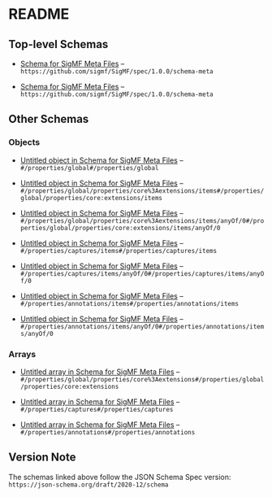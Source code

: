 # README

## Top-level Schemas

*   [Schema for SigMF Meta Files](./sigmf.md) – `https://github.com/sigmf/SigMF/spec/1.0.0/schema-meta`

*   [Schema for SigMF Meta Files](./sigmf-1.md) – `https://github.com/sigmf/SigMF/spec/1.0.0/schema-meta`

## Other Schemas

### Objects

*   [Untitled object in Schema for SigMF Meta Files](./sigmf-properties-global.md "The global object consists of key/value pairs that provide information applicable to the entire Dataset") – `#/properties/global#/properties/global`

*   [Untitled object in Schema for SigMF Meta Files](./sigmf-properties-global-properties-coreextensions-items.md) – `#/properties/global/properties/core%3Aextensions/items#/properties/global/properties/core:extensions/items`

*   [Untitled object in Schema for SigMF Meta Files](./sigmf-properties-global-properties-coreextensions-items-anyof-0.md) – `#/properties/global/properties/core%3Aextensions/items/anyOf/0#/properties/global/properties/core:extensions/items/anyOf/0`

*   [Untitled object in Schema for SigMF Meta Files](./sigmf-properties-captures-items.md) – `#/properties/captures/items#/properties/captures/items`

*   [Untitled object in Schema for SigMF Meta Files](./sigmf-properties-captures-items-anyof-0.md) – `#/properties/captures/items/anyOf/0#/properties/captures/items/anyOf/0`

*   [Untitled object in Schema for SigMF Meta Files](./sigmf-properties-annotations-items.md) – `#/properties/annotations/items#/properties/annotations/items`

*   [Untitled object in Schema for SigMF Meta Files](./sigmf-properties-annotations-items-anyof-0.md "The annotations value is an array of annotation segment objects that describe anything regarding the signal data not part of the Captures and Global objects") – `#/properties/annotations/items/anyOf/0#/properties/annotations/items/anyOf/0`

### Arrays

*   [Untitled array in Schema for SigMF Meta Files](./sigmf-properties-global-properties-coreextensions.md "The core:extensions field in the Global Object is an array of extension objects that describe SigMF extensions") – `#/properties/global/properties/core%3Aextensions#/properties/global/properties/core:extensions`

*   [Untitled array in Schema for SigMF Meta Files](./sigmf-properties-captures.md "The captures value is an array of capture segment objects that describe the parameters of the signal capture") – `#/properties/captures#/properties/captures`

*   [Untitled array in Schema for SigMF Meta Files](./sigmf-properties-annotations.md "The annotations value is an array of annotation segment objects that describe anything regarding the signal data not part of the Captures and Global objects") – `#/properties/annotations#/properties/annotations`

## Version Note

The schemas linked above follow the JSON Schema Spec version: `https://json-schema.org/draft/2020-12/schema`
